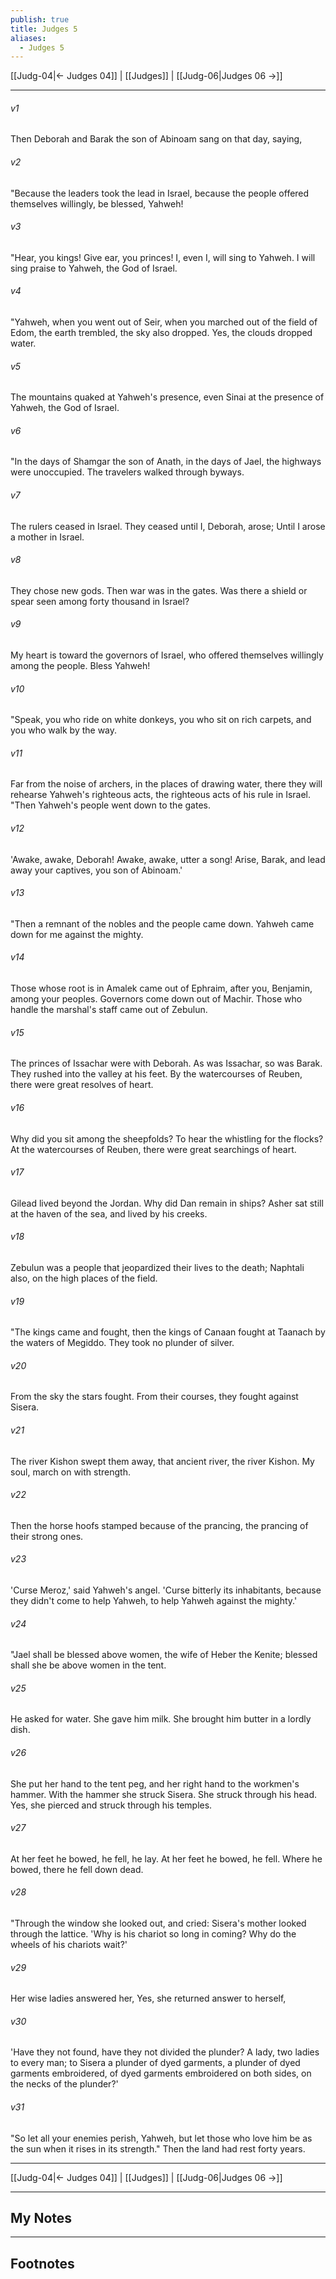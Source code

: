 ```yaml
---
publish: true
title: Judges 5
aliases:
  - Judges 5
---
```


[[Judg-04|← Judges 04]] | [[Judges]] | [[Judg-06|Judges 06 →]]
***



###### v1 
Then Deborah and Barak the son of Abinoam sang on that day, saying, 

###### v2 
"Because the leaders took the lead in Israel, because the people offered themselves willingly, be blessed, Yahweh! 

###### v3 
"Hear, you kings! Give ear, you princes! I, even I, will sing to Yahweh. I will sing praise to Yahweh, the God of Israel. 

###### v4 
"Yahweh, when you went out of Seir, when you marched out of the field of Edom, the earth trembled, the sky also dropped. Yes, the clouds dropped water. 

###### v5 
The mountains quaked at Yahweh's presence, even Sinai at the presence of Yahweh, the God of Israel. 

###### v6 
"In the days of Shamgar the son of Anath, in the days of Jael, the highways were unoccupied. The travelers walked through byways. 

###### v7 
The rulers ceased in Israel. They ceased until I, Deborah, arose; Until I arose a mother in Israel. 

###### v8 
They chose new gods. Then war was in the gates. Was there a shield or spear seen among forty thousand in Israel? 

###### v9 
My heart is toward the governors of Israel, who offered themselves willingly among the people. Bless Yahweh! 

###### v10 
"Speak, you who ride on white donkeys, you who sit on rich carpets, and you who walk by the way. 

###### v11 
Far from the noise of archers, in the places of drawing water, there they will rehearse Yahweh's righteous acts, the righteous acts of his rule in Israel. "Then Yahweh's people went down to the gates. 

###### v12 
'Awake, awake, Deborah! Awake, awake, utter a song! Arise, Barak, and lead away your captives, you son of Abinoam.' 

###### v13 
"Then a remnant of the nobles and the people came down. Yahweh came down for me against the mighty. 

###### v14 
Those whose root is in Amalek came out of Ephraim, after you, Benjamin, among your peoples. Governors come down out of Machir. Those who handle the marshal's staff came out of Zebulun. 

###### v15 
The princes of Issachar were with Deborah. As was Issachar, so was Barak. They rushed into the valley at his feet. By the watercourses of Reuben, there were great resolves of heart. 

###### v16 
Why did you sit among the sheepfolds? To hear the whistling for the flocks? At the watercourses of Reuben, there were great searchings of heart. 

###### v17 
Gilead lived beyond the Jordan. Why did Dan remain in ships? Asher sat still at the haven of the sea, and lived by his creeks. 

###### v18 
Zebulun was a people that jeopardized their lives to the death; Naphtali also, on the high places of the field. 

###### v19 
"The kings came and fought, then the kings of Canaan fought at Taanach by the waters of Megiddo. They took no plunder of silver. 

###### v20 
From the sky the stars fought. From their courses, they fought against Sisera. 

###### v21 
The river Kishon swept them away, that ancient river, the river Kishon. My soul, march on with strength. 

###### v22 
Then the horse hoofs stamped because of the prancing, the prancing of their strong ones. 

###### v23 
'Curse Meroz,' said Yahweh's angel. 'Curse bitterly its inhabitants, because they didn't come to help Yahweh, to help Yahweh against the mighty.' 

###### v24 
"Jael shall be blessed above women, the wife of Heber the Kenite; blessed shall she be above women in the tent. 

###### v25 
He asked for water. She gave him milk. She brought him butter in a lordly dish. 

###### v26 
She put her hand to the tent peg, and her right hand to the workmen's hammer. With the hammer she struck Sisera. She struck through his head. Yes, she pierced and struck through his temples. 

###### v27 
At her feet he bowed, he fell, he lay. At her feet he bowed, he fell. Where he bowed, there he fell down dead. 

###### v28 
"Through the window she looked out, and cried: Sisera's mother looked through the lattice. 'Why is his chariot so long in coming? Why do the wheels of his chariots wait?' 

###### v29 
Her wise ladies answered her, Yes, she returned answer to herself, 

###### v30 
'Have they not found, have they not divided the plunder? A lady, two ladies to every man; to Sisera a plunder of dyed garments, a plunder of dyed garments embroidered, of dyed garments embroidered on both sides, on the necks of the plunder?' 

###### v31 
"So let all your enemies perish, Yahweh, but let those who love him be as the sun when it rises in its strength." Then the land had rest forty years.

***
[[Judg-04|← Judges 04]] | [[Judges]] | [[Judg-06|Judges 06 →]]

---
## My Notes

---
## Footnotes